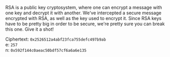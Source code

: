 RSA is a public key cryptosystem, where one can encrypt a message with one key and decrypt it with another. We've intercepted a secure message encrypted with RSA, as well as the key used to encrypt it. Since RSA keys have to be pretty big in order to be secure, we're pretty sure you can break this one. Give it a shot!

Ciphertext: `0x2526512a4abf23fca755defc497b9ab`  
e: `257`  
n: `0x592f144c0aeac50bdf57cf6a6a6e135`
